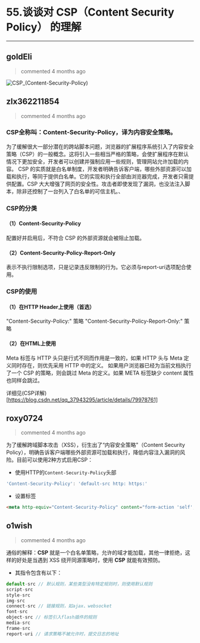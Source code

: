 
 # 55.谈谈对 CSP（Content Security Policy） 的理解 
  
 ***
## goldEli 
 > commented 4 months ago 

![CSP_(Content-Security-Policy)](https://user-images.githubusercontent.com/18217162/66795629-c3479980-ef37-11e9-8fc4-0e2cce611f38.png)

## zlx362211854 
 > commented 4 months ago 

### CSP全称叫：Content-Security-Policy，译为内容安全策略。
为了缓解很大一部分潜在的跨站脚本问题，浏览器的扩展程序系统引入了内容安全策略（CSP）的一般概念。这将引入一些相当严格的策略，会使扩展程序在默认情况下更加安全，开发者可以创建并强制应用一些规则，管理网站允许加载的内容。
CSP 的实质就是白名单制度，开发者明确告诉客户端，哪些外部资源可以加载和执行，等同于提供白名单。它的实现和执行全部由浏览器完成，开发者只需提供配置。CSP 大大增强了网页的安全性。攻击者即使发现了漏洞，也没法注入脚本，除非还控制了一台列入了白名单的可信主机。、

### CSP的分类
#### （1）Content-Security-Policy
配置好并启用后，不符合 CSP 的外部资源就会被阻止加载。
#### （2）Content-Security-Policy-Report-Only
表示不执行限制选项，只是记录违反限制的行为。它必须与report-uri选项配合使用。
### CSP的使用
#### （1）在HTTP Header上使用（首选）

"Content-Security-Policy:" 策略
"Content-Security-Policy-Report-Only:" 策略

#### （2）在HTML上使用

<meta http-equiv="content-security-policy" content="策略">
<meta http-equiv="content-security-policy-report-only" content="策略">
Meta 标签与 HTTP 头只是行式不同而作用是一致的，如果 HTTP 头与 Meta 定义同时存在，则优先采用 HTTP 中的定义。
如果用户浏览器已经为当前文档执行了一个 CSP 的策略，则会跳过 Meta 的定义。如果 META 标签缺少 content 属性也同样会跳过。

详细见(CSP详解)[https://blog.csdn.net/qq_37943295/article/details/79978761]

## roxy0724 
 > commented 4 months ago 

为了缓解跨域脚本攻击（XSS），衍生出了“内容安全策略"（Content Security Policy），明确告诉客户端哪些外部资源可加载和执行，降低内容注入漏洞的风险。目前可以使用2种方式启用CSP：

- 使用HTTP的`Content-Security-Policy`头部

```javascript
'Content-Security-Policy': 'default-src http: https:'

```

- 设置<meta>标签

```html
<meta http-equiv="Content-Security-Policy" content="form-action 'self';">

```
## o1wish 
 > commented 4 months ago 

通俗的解释：**CSP** 就是一个白名单策略，允许的域才能加载，其他一律拒绝，这样的好处是当遇到 XSS 绕开同源策略时，使用 **CSP** 就能有效预防。

- 其指令包含有以下：

```javascript
default-src // 默认规则，某些类型没有特定规则时，则使用默认规则
script-src 
style-src 
img-src
connect-src // 链接规则，如ajax、websocket
font-src 
object-src // 标签引入flash插件的规则
media-src
frame-src 
report-uri // 请求策略不被允许时，提交日志的地址

```
